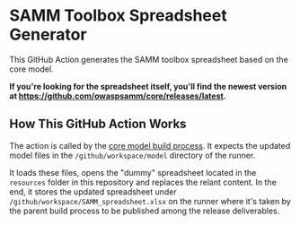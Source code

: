 # SAMM Toolbox Spreadsheet Generator

This GitHub Action generates the SAMM toolbox spreadsheet based on the core model. 

**If you're looking for the spreadsheet itself, you'll find the newest version at https://github.com/owaspsamm/core/releases/latest.**

## How This GitHub Action Works
The action is called by the [core model build process](https://github.com/owaspsamm/core/blob/develop/.github/workflows/release.yml). It expects the updated model files in the `/github/workspace/model` directory of the runner. 

It loads these files, opens the "dummy" spreadsheet located in the `resources` folder in this repository and replaces the relant content. In the end, it stores the updated spreadsheet under `/github/workspace/SAMM_spreadsheet.xlsx` on the runner where it's taken by the parent build process to be published among the release deliverables.

